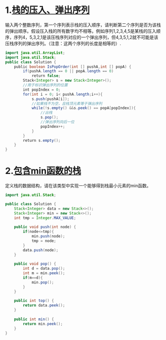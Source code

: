 # 1.[栈的压入、弹出序列]()
输入两个整数序列，第一个序列表示栈的压入顺序，请判断第二个序列是否为该栈的弹出顺序。假设压入栈的所有数字均不相等。例如序列1,2,3,4,5是某栈的压入顺序，序列4，5,3,2,1是该压栈序列对应的一个弹出序列，但4,3,5,1,2就不可能是该压栈序列的弹出序列。（注意：这两个序列的长度是相等的）.
```java
import java.util.ArrayList;
import java.util.Stack;
public class Solution {
    public boolean IsPopOrder(int [] pushA,int [] popA) {
        if(pushA.length == 0 || popA.length == 0)
            return false;
        Stack<Integer> s = new Stack<Integer>();
        //用于标识弹出序列的位置
        int popIndex = 0;
        for(int i = 0; i< pushA.length;i++){
            s.push(pushA[i]);
            //如果栈不为空，且栈顶元素等于弹出序列
            while(!s.empty() &&s.peek() == popA[popIndex]){
                //出栈
                s.pop();
                //弹出序列向后一位
                popIndex++;
            }
        }
        return s.empty();
    }
}
```
# 2.[包含min函数的栈]()
定义栈的数据结构，请在该类型中实现一个能够得到栈最小元素的min函数。
```java
import java.util.Stack;

public class Solution {
	Stack<Integer> data = new Stack<>();
    Stack<Integer> min = new Stack<>();
    int tmp = Integer.MAX_VALUE;
    
    public void push(int node) {
        if(node<=tmp){
            min.push(node);
            tmp = node;
        }
        data.push(node);
    }
    
    public void pop() {
        int d = data.pop();
        int m = min.peek();
        if(m==d){
            min.pop();
        }
    }
    
    public int top() {
        return data.peek();
    }
    
    public int min() {
        return min.peek();
    }
}
```
